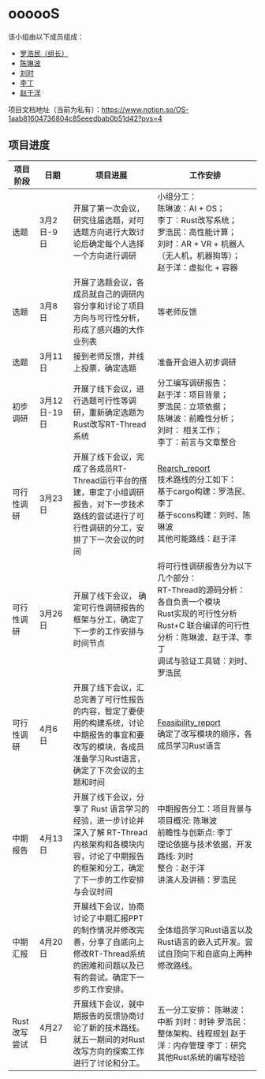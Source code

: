 # oooooS

该小组由以下成员组成：

- [罗浩民（组长）](https://github.com/LuoHaomin)
- [陈琳波](https://github.com/AsukirinaAI)
- [刘时](https://github.com/LISTOI)
- [李丁](https://github.com/AsuWhisper)
- [赵于洋](https://github.com/LaoKuiZe)

项目文档地址（当前为私有）：<https://www.notion.so/OS-1aab81604736804c85eeedbab0b51d42?pvs=4>

## 项目进度

项目阶段| 日期| 项目进展| 工作安排
---|---|---|---
选题| 3月2日-9日| 开展了第一次会议，研究往届选题，对可选题方向进行大致讨论后确定每个人选择一个方向进行调研| 小组分工：<br>陈琳波：AI + OS；<br>李丁：Rust改写系统；<br>罗浩民：高性能计算；<br>刘时：AR + VR + 机器人（无人机，机器狗等）；<br>赵于洋：虚拟化 + 容器
选题| 3月8日| 开展了选题会议，各成员就自己的调研内容分享和讨论了项目方向与可行性分析，形成了感兴趣的大作业列表| 等老师反馈
选题| 3月11日| 接到老师反馈，并线上投票，确定选题| 准备开会进入初步调研
初步调研| 3月12日-19日| 开展了线下会议，进行选题可行性等调研，重新确定选题为Rust改写RT-Thread系统| 分工编写调研报告： <br>赵于洋：项目背景； <br>罗浩民：立项依据； <br>陈琳波：前瞻性分析； <br>刘时： 相关工作； <br>李丁：前言与文章整合
可行性调研| 3月23日 | 开展了线下会议，完成了各成员RT-Thread运行平台的搭建，审定了小组调研报告，对下一步技术路线的尝试进行了可行性调研的分工，安排了下一次会议的时间| [Rearch_report](https://github.com/OSH-2025/oooooS/blob/main/doc/research_report/markdown_version/research_report.md) <br> 技术路线的分工如下：<br> 基于cargo构建：罗浩民、李丁<br> 基于scons构建：刘时、陈琳波 <br> 其他可能路线：赵于洋 <br>
可行性调研| 3月26日 | 开展了线下会议， 确定可行性调研报告的框架与分工，确定了下一步的工作安排与时间节点 | 将可行性调研报告分为以下几个部分：<br> RT-Thread的源码分析：各自负责一个模块 <br> Rust实现的可行性分析 <br> Rust+C 联合编译的可行性分析：陈琳波、赵于洋、李丁 <br> 调试与验证工具链：刘时、罗浩民
可行性调研| 4月6日 | 开展了线下会议，汇总完善了可行性报告的内容，暂定了要使用的构建系统，讨论中期报告的事宜和要改写的模块，各成员准备学习Rust语言，确定了下次会议的主题和时间 |[Feasibility_report](https://github.com/OSH-2025/oooooS/blob/main/doc/feasibility_report/feasibility_report.md) <br> 确定了改写模块的顺序，各成员学习Rust语言
中期报告 | 4月13日 | 开展了线下会议，分享了 Rust 语言学习的经验，进一步讨论并深入了解 RT-Thread 内核架构和各模块内容，讨论了中期报告的框架和分工，确定了下一步的工作安排与会议时间 | 中期报告分工：项目背景与项目概况: 陈琳波<br>前瞻性与创新点:  李丁<br>理论依据与技术依据，开发路线: 刘时<br>整合：赵于洋<br>讲演人及讲稿：罗浩民
中期汇报 | 4月20日 | 开展线下会议，协商讨论了中期汇报PPT的制作情况并修改完善，分享了自底向上修改RT-Thread系统的困难和问题以及已有的尝试。确定下一步的工作安排。 | 全体组员学习Rust语言以及Rust语言的嵌入式开发。尝试自顶向下和自底向上两种修改路线。 
Rust 改写尝试 | 4月27日 | 开展线下会议，就中期报告的反馈协商讨论了新的技术路线。就五一期间的对Rust改写方向的探索工作进行了讨论和分工。 | 五一分工安排：<pr> 陈琳波：中断 <pr> 刘时：时钟 <pr> 罗浩民：整体架构、线程规划 <pr> 赵于洋：内存管理 <pr> 李丁：研究其他Rust系统的编写经验 

